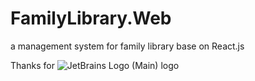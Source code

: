 # FamilyLibrary.Web

a management system for family library base on React.js

Thanks for ![JetBrains Logo (Main) logo](https://resources.jetbrains.com/storage/products/company/brand/logos/jb_beam.png)
